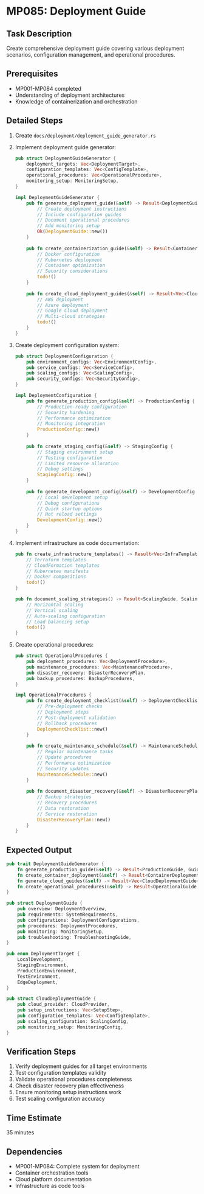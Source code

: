 # MP085: Deployment Guide

## Task Description
Create comprehensive deployment guide covering various deployment scenarios, configuration management, and operational procedures.

## Prerequisites
- MP001-MP084 completed
- Understanding of deployment architectures
- Knowledge of containerization and orchestration

## Detailed Steps

1. Create `docs/deployment/deployment_guide_generator.rs`

2. Implement deployment guide generator:
   ```rust
   pub struct DeploymentGuideGenerator {
       deployment_targets: Vec<DeploymentTarget>,
       configuration_templates: Vec<ConfigTemplate>,
       operational_procedures: Vec<OperationalProcedure>,
       monitoring_setup: MonitoringSetup,
   }
   
   impl DeploymentGuideGenerator {
       pub fn generate_deployment_guide(&self) -> Result<DeploymentGuide, DeploymentError> {
           // Create deployment instructions
           // Include configuration guides
           // Document operational procedures
           // Add monitoring setup
           Ok(DeploymentGuide::new())
       }
       
       pub fn create_containerization_guide(&self) -> Result<ContainerGuide, ContainerError> {
           // Docker configuration
           // Kubernetes deployment
           // Container optimization
           // Security considerations
           todo!()
       }
       
       pub fn create_cloud_deployment_guides(&self) -> Result<Vec<CloudGuide>, CloudError> {
           // AWS deployment
           // Azure deployment
           // Google Cloud deployment
           // Multi-cloud strategies
           todo!()
       }
   }
   ```

3. Create deployment configuration system:
   ```rust
   pub struct DeploymentConfiguration {
       pub environment_configs: Vec<EnvironmentConfig>,
       pub service_configs: Vec<ServiceConfig>,
       pub scaling_configs: Vec<ScalingConfig>,
       pub security_configs: Vec<SecurityConfig>,
   }
   
   impl DeploymentConfiguration {
       pub fn generate_production_config(&self) -> ProductionConfig {
           // Production-ready configuration
           // Security hardening
           // Performance optimization
           // Monitoring integration
           ProductionConfig::new()
       }
       
       pub fn create_staging_config(&self) -> StagingConfig {
           // Staging environment setup
           // Testing configuration
           // Limited resource allocation
           // Debug settings
           StagingConfig::new()
       }
       
       pub fn generate_development_config(&self) -> DevelopmentConfig {
           // Local development setup
           // Debug configurations
           // Quick startup options
           // Hot reload settings
           DevelopmentConfig::new()
       }
   }
   ```

4. Implement infrastructure as code documentation:
   ```rust
   pub fn create_infrastructure_templates() -> Result<Vec<InfraTemplate>, InfraError> {
       // Terraform templates
       // CloudFormation templates
       // Kubernetes manifests
       // Docker compositions
       todo!()
   }
   
   pub fn document_scaling_strategies() -> Result<ScalingGuide, ScalingError> {
       // Horizontal scaling
       // Vertical scaling
       // Auto-scaling configuration
       // Load balancing setup
       todo!()
   }
   ```

5. Create operational procedures:
   ```rust
   pub struct OperationalProcedures {
       pub deployment_procedures: Vec<DeploymentProcedure>,
       pub maintenance_procedures: Vec<MaintenanceProcedure>,
       pub disaster_recovery: DisasterRecoveryPlan,
       pub backup_procedures: BackupProcedures,
   }
   
   impl OperationalProcedures {
       pub fn create_deployment_checklist(&self) -> DeploymentChecklist {
           // Pre-deployment checks
           // Deployment steps
           // Post-deployment validation
           // Rollback procedures
           DeploymentChecklist::new()
       }
       
       pub fn create_maintenance_schedule(&self) -> MaintenanceSchedule {
           // Regular maintenance tasks
           // Update procedures
           // Performance optimization
           // Security updates
           MaintenanceSchedule::new()
       }
       
       pub fn document_disaster_recovery(&self) -> DisasterRecoveryPlan {
           // Backup strategies
           // Recovery procedures
           // Data restoration
           // Service restoration
           DisasterRecoveryPlan::new()
       }
   }
   ```

## Expected Output
```rust
pub trait DeploymentGuideGenerator {
    fn generate_production_guide(&self) -> Result<ProductionGuide, GuideError>;
    fn create_container_deployment(&self) -> Result<ContainerDeployment, ContainerError>;
    fn generate_cloud_guides(&self) -> Result<Vec<CloudDeploymentGuide>, CloudError>;
    fn create_operational_procedures(&self) -> Result<OperationalGuide, OperationalError>;
}

pub struct DeploymentGuide {
    pub overview: DeploymentOverview,
    pub requirements: SystemRequirements,
    pub configurations: DeploymentConfigurations,
    pub procedures: DeploymentProcedures,
    pub monitoring: MonitoringSetup,
    pub troubleshooting: TroubleshootingGuide,
}

pub enum DeploymentTarget {
    LocalDevelopment,
    StagingEnvironment,
    ProductionEnvironment,
    TestEnvironment,
    EdgeDeployment,
}

pub struct CloudDeploymentGuide {
    pub cloud_provider: CloudProvider,
    pub setup_instructions: Vec<SetupStep>,
    pub configuration_templates: Vec<ConfigTemplate>,
    pub scaling_configuration: ScalingConfig,
    pub monitoring_setup: MonitoringConfig,
}
```

## Verification Steps
1. Verify deployment guides for all target environments
2. Test configuration templates validity
3. Validate operational procedures completeness
4. Check disaster recovery plan effectiveness
5. Ensure monitoring setup instructions work
6. Test scaling configuration accuracy

## Time Estimate
35 minutes

## Dependencies
- MP001-MP084: Complete system for deployment
- Container orchestration tools
- Cloud platform documentation
- Infrastructure as code tools